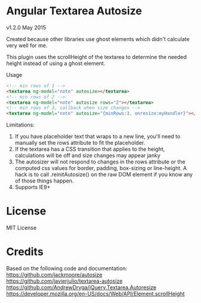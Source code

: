 Angular Textarea Autosize
=

v1.2.0 May 2015

Created because other libraries use ghost elements which didn't calculate very well for me.

This plugin uses the scrollHeight of the textarea to determine the needed height instead of using a ghost element.

Usage
```html 
<!-- min rows of 1 -->
<textarea ng-model="note" autosize></textarea>
<!-- min rows of 2 -->
<textarea ng-model="note" autosize rows="2"></textarea>
<!-- min rows of 3, callback when size changes -->
<textarea ng-model="note" autosize="{minRows:3, onresize:myHandler}"></textarea>
```

Limitations:

1. If you have placeholder text that wraps to a new line, you'll need to manually set the rows attribute to fit the placeholder.
2. If the textarea has a CSS transition that applies to the height, calculations will be off and size changes may appear janky
3. The autosizer will not respond to changes in the rows attribute or the computed css values for border, padding, box-sizing or line-height. A hack is to call .reinitAutosize() on the raw DOM element if you know any of those things happen.
4. Supports IE9+

License
==
MIT License

Credits
==
Based on the following code and documentation:
https://github.com/jackmoore/autosize
https://github.com/javierjulio/textarea-autosize
https://github.com/AndrewDryga/jQuery.Textarea.Autoresize
https://developer.mozilla.org/en-US/docs/Web/API/Element.scrollHeight